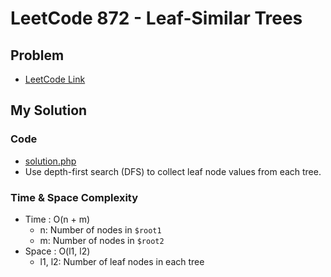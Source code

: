 # LeetCode 872 - Leaf-Similar Trees

## Problem  
- [LeetCode Link](https://leetcode.com/problems/leaf-similar-trees/)

## My Solution

### Code
- [solution.php](./solution.php)
- Use depth-first search (DFS) to collect leaf node values from each tree.

### Time & Space Complexity
- Time  : O(n + m)
  - n: Number of nodes in `$root1` 
  - m: Number of nodes in `$root2` 
- Space : O(l1, l2)
  - l1, l2: Number of leaf nodes in each tree
